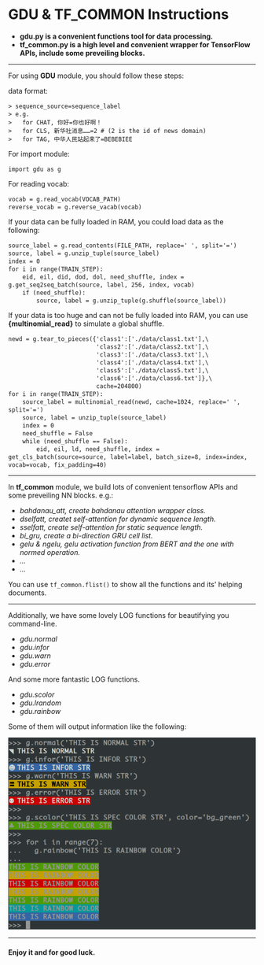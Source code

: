 # GDU & TF_COMMON Instructions
* **gdu.py is a convenient functions tool for data processing.**
* **tf_common.py is a high level and convenient wrapper for TensorFlow APIs, include some preveiling blocks.**

----

For using **GDU** module, you should follow these steps:

data format:
```
> sequence_source=sequence_label
> e.g.
>   for CHAT, 你好=你也好啊！
>   for CLS, 新华社消息……=2 # (2 is the id of news domain)
>   for TAG, 中华人民站起来了=BEBEBIEE
```

For import module:
```
import gdu as g
```

For reading vocab:
```
vocab = g.read_vocab(VOCAB_PATH)
reverse_vocab = g.reverse_vacab(vocab)
```

If your data can be fully loaded in RAM, you could load data as the following:
```
source_label = g.read_contents(FILE_PATH, replace=' ', split='=')
source, label = g.unzip_tuple(source_label)
index = 0
for i in range(TRAIN_STEP):
    eid, eil, did, dod, dol, need_shuffle, index = g.get_seq2seq_batch(source, label, 256, index, vocab)
    if (need_shuffle):
        source, label = g.unzip_tuple(g.shuffle(source_label))
```

If your data is too huge and can not be fully loaded into RAM, you can use **{multinomial_read}** to simulate a global shuffle.
```
newd = g.tear_to_pieces({'class1':['./data/class1.txt'],\
                         'class2':['./data/class2.txt'],\
                         'class3':['./data/class3.txt'],\
                         'class4':['./data/class4.txt'],\ 
                         'class5':['./data/class5.txt'],\ 
                         'class6':['./data/class6.txt']},\
                         cache=204800)
for i in range(TRAIN_STEP):
    source_label = multinomial_read(newd, cache=1024, replace=' ', split='=')
    source, label = unzip_tuple(source_label)
    index = 0
    need_shuffle = False
    while (need_shuffle == False):
        eid, eil, ld, need_shuffle, index = get_cls_batch(source=source, label=label, batch_size=8, index=index, vocab=vocab, fix_padding=40)
```

----

In **tf_common** module, we build lots of convenient tensorflow APIs and some preveiling NN blocks.
e.g.:
- *bahdanau_att, create bahdanau attention wrapper class.*
- *dselfatt, createt self-attention for dynamic sequence length.*
- *sselfatt, create self-attention for static sequence length.*
- *bi_gru, create a bi-direction GRU cell list.*
- *gelu & ngelu, gelu activation function from BERT and the one with normed operation.*
- *...*
- *...*

You can use `tf_common.flist()` to show all the functions and its' helping documents.

----

Additionally, we have some lovely LOG functions for beautifying you command-line.
- *gdu.normal*
- *gdu.infor*
- *gdu.warn*
- *gdu.error*

And some more fantastic LOG functions.
- *gdu.scolor*
- *gdu.lrandom*
- *gdu.rainbow*

Some of them will output information like the following:

![LOG function](https://github.com/Raven-D/gdu/blob/master/assets/log.png?raw=true "LOG function")

----
#### Enjoy it and for good luck.